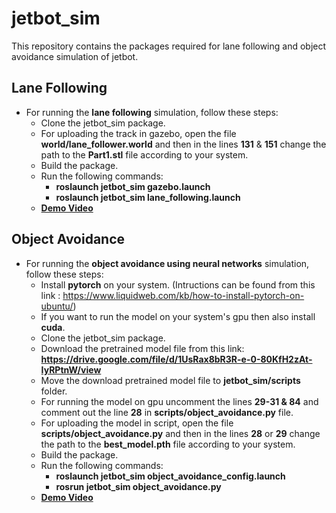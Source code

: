 # jetbot_sim

This repository contains the packages required for lane following and object avoidance simulation of jetbot.

## Lane Following
* For running the **lane following** simulation, follow these steps:
    * Clone the jetbot_sim package.    
    * For uploading the track in gazebo, open the file **world/lane_follower.world** and then in the lines **131** & **151** change the path to the **Part1.stl** file according to your system.    
    * Build the package.    
    * Run the following commands:    
      * **roslaunch jetbot_sim gazebo.launch**
      * **roslaunch jetbot_sim lane_following.launch**
    * **[Demo Video](https://www.youtube.com/watch?v=8GVjcdUdv4M&feature=youtu.be)**

## Object Avoidance
* For running the **object avoidance using neural networks** simulation, follow these steps:
   * Install **pytorch** on your system. (Intructions can be found from this link : https://www.liquidweb.com/kb/how-to-install-pytorch-on-ubuntu/)
   * If you want to run the model on your system's gpu then also install **cuda**.
   * Clone the jetbot_sim package.
   * Download the pretrained model file from this link: **https://drive.google.com/file/d/1UsRax8bR3R-e-0-80KfH2zAt-IyRPtnW/view**
   * Move the download pretrained model file to **jetbot_sim/scripts** folder.
   * For running the model on gpu uncomment the lines **29-31 & 84** and comment out the line **28** in **scripts/object_avoidance.py** file.
   * For uploading the model in script, open the file **scripts/object_avoidance.py** and then in the lines **28** or **29** change the path to the **best_model.pth** file according to your system.
   * Build the package.
   * Run the following commands:
     * **roslaunch jetbot_sim object_avoidance_config.launch**
     * **rosrun jetbot_sim object_avoidance.py**
   * **[Demo Video](https://www.youtube.com/watch?v=XuxRRjX0r1c&feature=youtu.be)**
